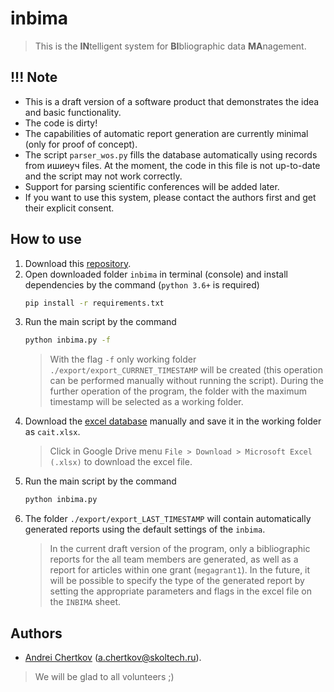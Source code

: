 # inbima

> This is the **IN**telligent system for **BI**bliographic data **MA**nagement.


## !!! Note

- This is a draft version of a software product that demonstrates the idea and basic functionality.
- The code is dirty!
- The capabilities of automatic report generation are currently minimal (only for proof of concept).
- The script `parser_wos.py` fills the database automatically using records from ишиеуч files. At the moment, the code in this file is not up-to-date and the script may not work correctly.
- Support for parsing scientific conferences will be added later.
- If you want to use this system, please contact the authors first and get their explicit consent.


## How to use

1. Download this [repository](https://github.com/SkoltechAI/inbima).
2. Open downloaded folder `inbima` in terminal (console) and install dependencies by the command (`python 3.6+` is required)
    ```bash
    pip install -r requirements.txt
    ```
3. Run the main script by the command
    ```bash
    python inbima.py -f
    ```
    > With the flag `-f` only working folder `./export/export_CURRNET_TIMESTAMP` will be created (this operation can be performed manually without running the script). During the further operation of the program, the folder with the maximum timestamp will be selected as a working folder.
4. Download the [excel database](https://docs.google.com/spreadsheets/d/17Yi1Jg6DF3k7pFWm-N9jYhcU4tEIZCcv9clq3y0JHVc/edit?usp=sharing) manually and save it in the working folder as `cait.xlsx`.
    > Click in Google Drive menu `File > Download > Microsoft Excel (.xlsx)` to download the excel file.
5. Run the main script by the command
    ```bash
    python inbima.py
    ```
6. The folder `./export/export_LAST_TIMESTAMP` will contain automatically generated reports using the default settings of the `inbima`.
    > In the current draft version of the program, only a bibliographic reports for the all team members are generated, as well as a report for articles within one grant (`megagrant1`). In the future, it will be possible to specify the type of the generated report by setting the appropriate parameters and flags in the excel file on the `INBIMA` sheet.


## Authors

- [Andrei Chertkov](https://github.com/AndreiChertkov) (a.chertkov@skoltech.ru).

> We will be glad to all volunteers ;)
